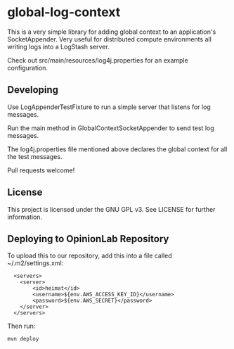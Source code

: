 # global-log-context

This is a very simple library for adding global context to an application's
SocketAppender. Very useful for distributed compute environments all
writing logs into a LogStash server.

Check out src/main/resources/log4j.properties for an example configuration.

## Developing

Use LogAppenderTestFixture to run a simple server that listens for log messages.

Run the main method in GlobalContextSocketAppender to send test log messages.

The log4j.properties file mentioned above declares the global context for all
the test messages.

Pull requests welcome!

## License

This project is licensed under the GNU GPL v3. See LICENSE for further
information.

## Deploying to OpinionLab Repository

To upload this to our repository, add this into a file called ~/.m2/settings.xml:

      <servers>
        <server>
            <id>heimat</id>
            <username>${env.AWS_ACCESS_KEY_ID}</username>
            <password>${env.AWS_SECRET}</password>
        </server>
      </servers>

Then run:

    mvn deploy
